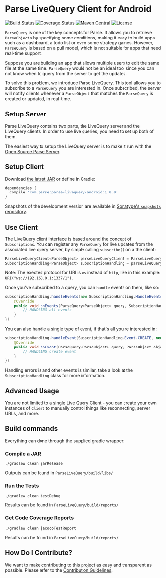 # Parse LiveQuery Client for Android
[![Build Status][build-status-svg]][build-status-link]
[![Coverage Status][coverage-status-svg]][coverage-status-link]
[![Maven Central][maven-svg]][maven-link]
[![License][license-svg]][license-link]

`ParseQuery` is one of the key concepts for Parse. It allows you to retrieve `ParseObject`s by specifying some conditions, making it easy to build apps such as a dashboard, a todo list or even some strategy games. However, `ParseQuery` is based on a pull model, which is not suitable for apps that need real-time support.

Suppose you are building an app that allows multiple users to edit the same file at the same time. `ParseQuery` would not be an ideal tool since you can not know when to query from the server to get the updates.

To solve this problem, we introduce Parse LiveQuery. This tool allows you to subscribe to a `ParseQuery` you are interested in. Once subscribed, the server will notify clients whenever a `ParseObject` that matches the `ParseQuery` is created or updated, in real-time.

## Setup Server

Parse LiveQuery contains two parts, the LiveQuery server and the LiveQuery clients. In order to use live queries, you need to set up both of them.

The easiest way to setup the LiveQuery server is to make it run with the [Open Source Parse Server](https://github.com/ParsePlatform/parse-server/wiki/Parse-LiveQuery#server-setup).

## Setup Client
Download [the latest JAR][latest] or define in Gradle:

```groovy
dependencies {
  compile 'com.parse:parse-livequery-android:1.0.0'
}
```

Snapshots of the development version are available in [Sonatype's `snapshots` repository][snap].

## Use Client


The LiveQuery client interface is based around the concept of `Subscriptions`. You can register any `ParseQuery` for live updates from the associated live query server, by simply calling `subscribe()` on a the client:
```java
ParseLiveQueryClient<ParseObject> parseLiveQueryClient = ParseLiveQueryClient.Factory.get(URI);
SubscriptionHandling<ParseObject> subscriptionHandling = parseLiveQueryClient.subscribe(parseQuery)
```
Note: The exected protocol for URI is `ws` instead of `http`, like in this example: `URI("ws://192.168.0.1:1337/1")`.

Once you've subscribed to a query, you can `handle` events on them, like so:
```java
subscriptionHandling.handleEvents(new SubscriptionHandling.HandleEventsCallback<ParseObject>() {
    @Override
    public void onEvents(ParseQuery<ParseObject> query, SubscriptionHandling.Event event, ParseObject object) {
        // HANDLING all events
    }
})
```

You can also handle a single type of event, if that's all you're interested in:
```java
subscriptionHandling.handleEvent(SubscriptionHandling.Event.CREATE, new SubscriptionHandling.HandleEventCallback<ParseObject>() {
    @Override
    public void onEvent(ParseQuery<ParseObject> query, ParseObject object) {
        // HANDLING create event
    }
})
```

Handling errors is and other events is similar, take a look at the `SubscriptionHandling` class for more information.

## Advanced Usage

You are not limited to a single Live Query Client - you can create your own instances of `Client` to manually control things like reconnecting, server URLs, and more.

## Build commands
Everything can done through the supplied gradle wrapper:

### Compile a JAR
```
./gradlew clean jarRelease
```
Outputs can be found in `ParseLiveQuery/build/libs/`

### Run the Tests
```
./gradlew clean testDebug
```
Results can be found in `ParseLiveQuery/build/reports/`

### Get Code Coverage Reports
```
./gradlew clean jacocoTestReport
```
Results can be found in `ParseLiveQuery/build/reports/`

## How Do I Contribute?
We want to make contributing to this project as easy and transparent as possible. Please refer to the [Contribution Guidelines](CONTRIBUTING.md).

 [parse.com]: https://www.parse.com/products/android
 [guide]: https://www.parse.com/docs/android/guide
 [blog]: https://blog.parse.com/

 [latest]: https://search.maven.org/remote_content?g=com.parse&a=parse-livequery-android&v=LATEST
 [snap]: https://oss.sonatype.org/content/repositories/snapshots/

 [build-status-svg]: https://img.shields.io/travis/ParsePlatform/ParseLiveQuery-Android/master.svg
 [build-status-link]: https://travis-ci.org/ParsePlatform/ParseLiveQuery-Android/branches
 [coverage-status-svg]: https://img.shields.io/codecov/c/github/ParsePlatform/ParseLiveQuery-Android/master.svg
 [coverage-status-link]: https://codecov.io/github/ParsePlatform/ParseLiveQuery-Android?branch=master 
 [maven-svg]: https://maven-badges.herokuapp.com/maven-central/com.parse/parse-livequery-android/badge.svg?style=flat
 [maven-link]: https://maven-badges.herokuapp.com/maven-central/com.parse/parse-livequery-android

 [license-svg]: https://img.shields.io/badge/license-BSD-lightgrey.svg
 [license-link]: https://github.com/ParsePlatform/ParseLiveQuery-Android/blob/master/LICENSE
